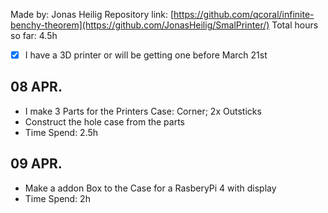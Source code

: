 Made by: Jonas Heilig
Repository link: [https://github.com/qcoral/infinite-benchy-theorem](https://github.com/JonasHeilig/SmalPrinter/)
Total hours so far: 4.5h

- [x] I have a 3D printer or will be getting one before March 21st

## 08 APR.
- I make 3 Parts for the Printers Case: Corner; 2x Outsticks
- Construct the hole case from the parts
- Time Spend: 2.5h

## 09 APR.
- Make a addon Box to the Case for a RasberyPi 4 with display
- Time Spend: 2h
